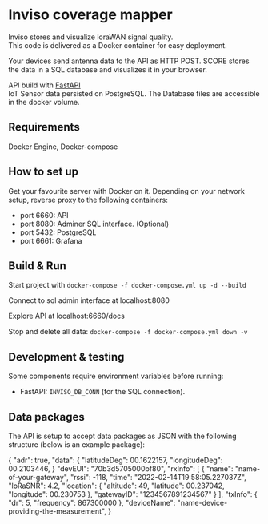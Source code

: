 
# Inviso coverage mapper
Inviso stores and visualize loraWAN signal quality.  
This code is delivered as a Docker container for easy deployment.

Your devices send antenna data to the API as HTTP POST. SCORE stores the data in a SQL database and visualizes it in your browser.

API build with [FastAPI](https://fastapi.tiangolo.com/)  
IoT Sensor data persisted on PostgreSQL. The Database files are accessible in the docker volume.


## Requirements
Docker Engine, Docker-compose

## How to set up
Get your favourite server with Docker on it.
Depending on your network setup, reverse proxy to the following containers:
 - port 6660: API
 - port 8080: Adminer SQL interface. (Optional)
 - port 5432: PostgreSQL
 - port 6661: Grafana

## Build & Run
Start project with  `docker-compose -f docker-compose.yml up -d --build`

Connect to sql admin interface at localhost:8080

Explore API at localhost:6660/docs

Stop and delete all data: `docker-compose -f docker-compose.yml down -v`

## Development & testing
Some components require environment variables before running:
 - FastAPI: `INVISO_DB_CONN` (for the SQL connection).

## Data packages
The API is setup to accept data packages as JSON with the following structure (below is an example package):

{
  "adr": true, 
  "data": {
        "latitudeDeg": 00.1622157,
        "longitudeDeg": 00.2103446,
		}
  "devEUI": "70b3d5705000bf80", 
  "rxInfo": [
    {
      "name": "name-of-your-gateway",
      "rssi": -118,
      "time": "2022-02-14T19:58:05.227037Z",
      "loRaSNR": 4.2,
      "location": {
        "altitude": 49, 
        "latitude": 00.237042,
        "longitude": 00.230753 
      },
      "gatewayID": "1234567891234567"
    }
  ],
  "txInfo": {
    "dr": 5,
    "frequency": 867300000
  },
  "deviceName": "name-device-providing-the-measurement", 
}
